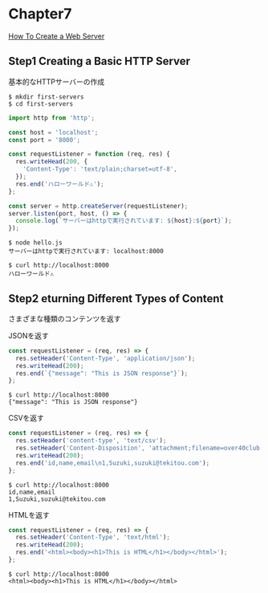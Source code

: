 # Chapter7

[How To Create a Web Server](https://www.digitalocean.com/community/tutorials/how-to-create-a-web-server-in-node-js-with-the-http-module)

## Step1 Creating a Basic HTTP Server

基本的なHTTPサーバーの作成

```shell
$ mkdir first-servers
$ cd first-servers
```

```js
import http from 'http';

const host = 'localhost';
const port = '8000';

const requestListener = function (req, res) {
  res.writeHead(200, {
    'Content-Type': 'text/plain;charset=utf-8',
  });
  res.end('ハローワールド⚠');
};

const server = http.createServer(requestListener);
server.listen(port, host, () => {
  console.log(`サーバーはhttpで実行されています: ${host}:${port}`);
});
```

```shell
$ node hello.js
サーバーはhttpで実行されています: localhost:8000

$ curl http://localhost:8000
ハローワールド⚠
```

## Step2 eturning Different Types of Content

さまざまな種類のコンテンツを返す

JSONを返す

```js
const requestListener = (req, res) => {
  res.setHeader('Content-Type', 'application/json');
  res.writeHead(200);
  res.end(`{"message": "This is JSON response"}`);
};
```

```shell
$ curl http://localhost:8000
{"message": "This is JSON response"}
```

CSVを返す

```js
const requestListener = (req, res) => {
  res.setHeader('content-type', 'text/csv');
  res.setHeader('Content-Disposition', 'attachment;filename=over40club.csv');
  res.writeHead(200);
  res.end('id,name,email\n1,Suzuki,suzuki@tekitou.com');
};
```

```shell
$ curl http://localhost:8000
id,name,email
1,Suzuki,suzuki@tekitou.com
```

HTMLを返す

```js
const requestListener = (req, res) => {
  res.setHeader('Content-Type', 'text/html');
  res.writeHead(200);
  res.end('<html><body><h1>This is HTML</h1></body></html>');
};
```

```shell
$ curl http://localhost:8000
<html><body><h1>This is HTML</h1></body></html>
```


